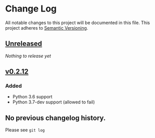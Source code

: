 # Change Log
All notable changes to this project will be documented in this file.
This project adheres to [Semantic Versioning](http://semver.org/).

## [Unreleased]

*Nothing to release yet*

## [v0.2.12]
### Added
- Python 3.6 support
- Python 3.7-dev support (allowed to fail)


## No previous changelog history.

Please see `git log`

[Unreleased]: https://github.com/radish-bdd/radish/compare/v0.2.12...HEAD
[v0.2.12]: https://github.com/radish-bdd/radish/compare/v0.2.11...v0.2.12
